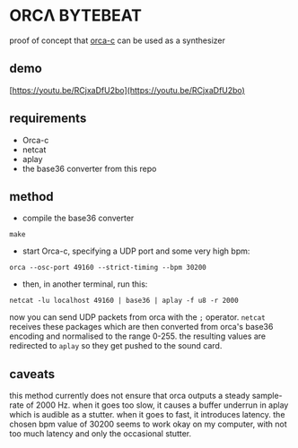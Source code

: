 # ORCΛ BYTEBEAT

proof of concept that [orca-c](https://github.com/hundredrabbits/Orca-c) can be used as a synthesizer

## demo

[https://youtu.be/RCjxaDfU2bo](https://youtu.be/RCjxaDfU2bo)

## requirements

- Orca-c
- netcat
- aplay
- the base36 converter from this repo

## method

- compile the base36 converter
```
make
```
- start Orca-c, specifying a UDP port and some very high bpm:
```
orca --osc-port 49160 --strict-timing --bpm 30200
```
- then, in another terminal, run this:
```
netcat -lu localhost 49160 | base36 | aplay -f u8 -r 2000
```

now you can send UDP packets from orca with the `;` operator. `netcat` receives these packages which are then converted from orca's base36 encoding and normalised to the range 0-255. the resulting values are redirected to `aplay` so they get pushed to the sound card.

## caveats

this method currently does not ensure that orca outputs a steady sample-rate of 2000 Hz. when it goes too slow, it causes a buffer underrun in aplay which is audible as a stutter. when it goes to fast, it introduces latency. the chosen bpm value of 30200 seems to work okay on my computer, with not too much latency and only the occasional stutter.
